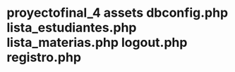 # proyectofinal_4 assets dbconfig.php lista_estudiantes.php lista_materias.php logout.php registro.php
